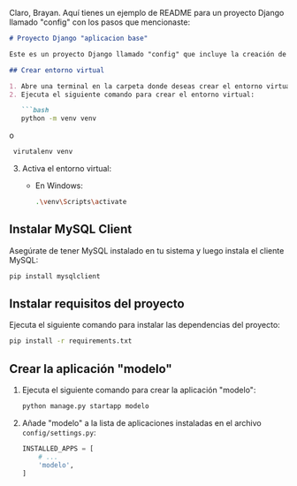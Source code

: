 Claro, Brayan. Aquí tienes un ejemplo de README para un proyecto Django llamado "config" con los pasos que mencionaste:

```markdown
# Proyecto Django "aplicacion base"

Este es un proyecto Django llamado "config" que incluye la creación de un entorno virtual, la instalación del cliente MySQL, y la creación de una aplicación llamada "modelo".

## Crear entorno virtual

1. Abre una terminal en la carpeta donde deseas crear el entorno virtual.
2. Ejecuta el siguiente comando para crear el entorno virtual:

   ```bash
   python -m venv venv
   ```
   o 

  ```bash
   virutalenv venv
   ```
3. Activa el entorno virtual:

   - En Windows:

     ```bash
     .\venv\Scripts\activate
     ```



## Instalar MySQL Client

Asegúrate de tener MySQL instalado en tu sistema y luego instala el cliente MySQL:

```bash
pip install mysqlclient
```

## Instalar requisitos del proyecto

Ejecuta el siguiente comando para instalar las dependencias del proyecto:

```bash
pip install -r requirements.txt
```

## Crear la aplicación "modelo"

1. Ejecuta el siguiente comando para crear la aplicación "modelo":

   ```bash
   python manage.py startapp modelo
   ```

2. Añade "modelo" a la lista de aplicaciones instaladas en el archivo `config/settings.py`:

   ```python
   INSTALLED_APPS = [
       # ...
       'modelo',
   ]
   ```

